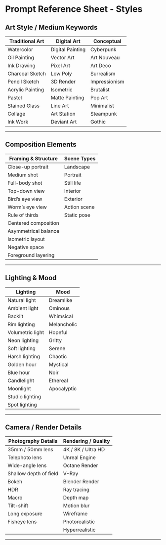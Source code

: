 # Prompt Reference Sheet - Styles

## Art Style / Medium Keywords

| Traditional Art    | Digital Art        | Conceptual             |
|--------------------|--------------------|------------------------|
| Watercolor         | Digital Painting   | Cyberpunk              |
| Oil Painting       | Vector Art         | Art Nouveau            |
| Ink Drawing        | Pixel Art          | Art Deco               |
| Charcoal Sketch    | Low Poly           | Surrealism             |
| Pencil Sketch      | 3D Render          | Impressionism          |
| Acrylic Painting   | Isometric          | Brutalist              |
| Pastel             | Matte Painting     | Pop Art                |
| Stained Glass      | Line Art           | Minimalist             |
| Collage            | Art Station        | Steampunk              |
| Ink Work           | Deviant Art        | Gothic                 |

---

## Composition Elements

| Framing & Structure     | Scene Types       |
|-------------------------|-------------------|
| Close-up portrait       | Landscape         |
| Medium shot             | Portrait          |
| Full-body shot          | Still life        |
| Top-down view           | Interior          |
| Bird’s eye view         | Exterior          |
| Worm’s eye view         | Action scene      |
| Rule of thirds          | Static pose       |
| Centered composition    |                   |
| Asymmetrical balance    |                   |
| Isometric layout        |                   |
| Negative space          |                   |
| Foreground layering     |                   |

---

## Lighting & Mood

| Lighting             | Mood             |
|----------------------|------------------|
| Natural light        | Dreamlike        |
| Ambient light        | Ominous          |
| Backlit              | Whimsical        |
| Rim lighting         | Melancholic      |
| Volumetric light     | Hopeful          |
| Neon lighting        | Gritty           |
| Soft lighting        | Serene           |
| Harsh lighting       | Chaotic          |
| Golden hour          | Mystical         |
| Blue hour            | Noir             |
| Candlelight          | Ethereal         |
| Moonlight            | Apocalyptic      |
| Studio lighting      |                  |
| Spot lighting        |                  |

---

## Camera / Render Details

| Photography Details        | Rendering / Quality      |
|----------------------------|--------------------------|
| 35mm / 50mm lens           | 4K / 8K / Ultra HD       |
| Telephoto lens             | Unreal Engine            |
| Wide-angle lens            | Octane Render            |
| Shallow depth of field     | V-Ray                    |
| Bokeh                      | Blender Render           |
| HDR                        | Ray tracing              |
| Macro                      | Depth map                |
| Tilt-shift                 | Motion blur              |
| Long exposure              | Wireframe                |
| Fisheye lens               | Photorealistic           |
|                            | Hyperrealistic           |

---
